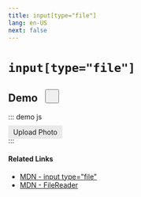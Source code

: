 ```yaml
---
title: input[type="file"]
lang: en-US
next: false
---
```


<Icon iconSuffix="js" />

# `input[type="file"]`

## Demo <Button icon="codepen" type="link" link="https://codepen.io/uvoro/pen/bXMbwo" style="width: 28px; height: 28px; margin-left: 10px;" />

::: demo js
<html>
  <div class="demo-code-block">
    <input
      type="file"
      id="input-file"
      name="input-file"
      accept="image/*"
      onchange={handleFileChange}
      hidden
    />
    <label class="btn-upload" for="input-file" role="button">
      Upload Photo
    </label>
  </div>
</html>
<script>
(() => {
// handles changes in input[type="file"]
const handleFileChange = () => {
  const fileUploader = document.querySelector('#input-file');
  const getFile = fileUploader.files
  if (getFile.length !== 0) {
    const uploadedFile = getFile[0];
    readFile(uploadedFile);
  }
}
// FileReader
const readFile = (uploadedFile) => {
  if (uploadedFile) {
    const reader = new FileReader();
    reader.onload = () => {
      const parent = document.querySelector('.preview-box');
      // render html for a preview of image uploaded
      parent.innerHTML = `<img class="preview-content" src=${reader.result} />`;
    };
    // reader converts image file to Data URL
    reader.readAsDataURL(uploadedFile);
  }
};
})();
</script>
<style>
  .btn-upload {
    padding: 5px 10px;
    background-color: #eaeaea;
    cursor: pointer;
  }
</style>
:::

#### Related Links
- [MDN - input type="file"](https://developer.mozilla.org/en-US/docs/Web/HTML/Element/input/file)
- [MDN - FileReader](https://developer.mozilla.org/en-US/docs/Web/API/FileReader)
